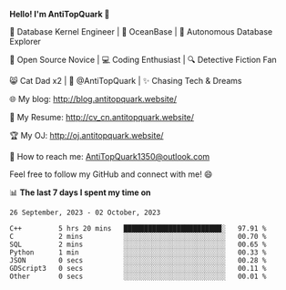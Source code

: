 
**Hello! I'm AntiTopQuark 👋**

🔧 Database Kernel Engineer | 🌊 OceanBase | 🤖 Autonomous Database Explorer

🌱 Open Source Novice | 💻 Coding Enthusiast | 🔍 Detective Fiction Fan

😸 Cat Dad x2 | 🎉 @AntiTopQuark | ✨ Chasing Tech & Dreams

🌐 My blog: http://blog.antitopquark.website/

📄 My Resume: http://cv_cn.antitopquark.website/

🏆 My OJ: http://oj.antitopquark.website/

📧 How to reach me: AntiTopQuark1350@outlook.com

Feel free to follow my GitHub and connect with me! 😄

📊 **The last 7 days I spent my time on** 

<!--START_SECTION:waka-->
```text
26 September, 2023 - 02 October, 2023

C++         5 hrs 20 mins   ████████████████████████░   97.91 % 
C           2 mins          ░░░░░░░░░░░░░░░░░░░░░░░░░   00.70 % 
SQL         2 mins          ░░░░░░░░░░░░░░░░░░░░░░░░░   00.65 % 
Python      1 min           ░░░░░░░░░░░░░░░░░░░░░░░░░   00.33 % 
JSON        0 secs          ░░░░░░░░░░░░░░░░░░░░░░░░░   00.28 % 
GDScript3   0 secs          ░░░░░░░░░░░░░░░░░░░░░░░░░   00.11 % 
Other       0 secs          ░░░░░░░░░░░░░░░░░░░░░░░░░   00.01 %
```
<!--END_SECTION:waka-->


